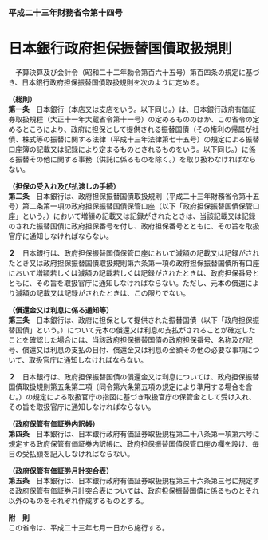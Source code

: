 ### 平成二十三年財務省令第十四号  
# 日本銀行政府担保振替国債取扱規則  
　予算決算及び会計令（昭和二十二年勅令第百六十五号）第百四条の規定に基づき、日本銀行政府担保振替国債取扱規則を次のように定める。  
  
**（総則）**  
**第一条**　日本銀行（本店又は支店をいう。以下同じ。）は、日本銀行政府有価証券取扱規程（大正十一年大蔵省令第十一号）の定めるもののほか、この省令の定めるところにより、政府に担保として提供される振替国債（その権利の帰属が社債、株式等の振替に関する法律（平成十三年法律第七十五号）の規定による振替口座簿の記載又は記録により定まるものとされるものをいう。以下同じ。）に係る振替その他に関する事務（供託に係るものを除く。）を取り扱わなければならない。  
  
**（担保の受入れ及び払渡しの手続）**  
**第二条**　日本銀行は、政府担保振替国債取扱規則（平成二十三年財務省令第十五号）第二条第一項の政府担保振替国債保管口座（以下「政府担保振替国債保管口座」という。）において増額の記載又は記録がされたときは、当該記載又は記録のされた振替国債に政府担保番号を付し、政府担保番号とともに、その旨を取扱官庁に通知しなければならない。  
  
**２**　日本銀行は、政府担保振替国債保管口座において減額の記載又は記録がされたとき又は政府担保振替国債取扱規則第六条第一項の政府担保振替国債所有口座において増額若しくは減額の記載若しくは記録がされたときは、政府担保番号とともに、その旨を取扱官庁に通知しなければならない。ただし、元本の償還により減額の記載又は記録がされたときは、この限りでない。  
  
**（償還金又は利息に係る通知等）**  
**第三条**　日本銀行は、政府に担保として提供された振替国債（以下「政府担保振替国債」という。）について元本の償還又は利息の支払がされることが確定したことを確認した場合には、当該政府担保振替国債の政府担保番号、名称及び記号、償還又は利息の支払の日付、償還金又は利息の金額その他の必要な事項について、取扱官庁に通知しなければならない。  
  
**２**　日本銀行は、政府担保振替国債の償還金又は利息については、政府担保振替国債取扱規則第五条第二項（同令第六条第五項の規定により準用する場合を含む。）の規定による取扱官庁の指図に基づき取扱官庁の保管金として受け入れ、その旨を取扱官庁に通知しなければならない。  
  
**（政府保管有価証券内訳帳）**  
**第四条**　日本銀行は、日本銀行政府有価証券取扱規程第二十八条第一項第六号に規定する政府保管有価証券内訳帳に、政府担保振替国債保管口座の欄を設け、毎日の受払額を記入しなければならない。  
  
**（政府保管有価証券月計突合表）**  
**第五条**　日本銀行は、日本銀行政府有価証券取扱規程第三十六条第三号に規定する政府保管有価証券月計突合表については、政府担保振替国債に係るものとそれ以外のものをそれぞれ作成するものとする。  
  
**附　則**  
この省令は、平成二十三年七月一日から施行する。  
  
